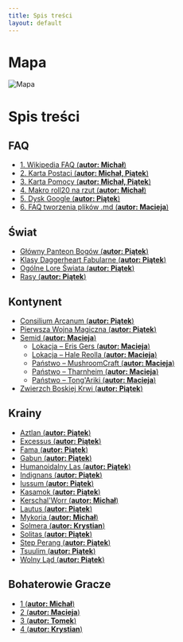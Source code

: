 ```yaml
---
title: Spis treści
layout: default
---
```


# Mapa
<div class="map-container">
  <img src="imgs/mapa.png" alt="Mapa" class="map" />

  <!-- Przykładowe markery -->
  <div class="marker" style="top: 42%; left: 60%;" title="Latarnia Morska"></div>
  <div class="marker" style="top: 70%; left: 20%;" title="Farma Mutantów"></div>
  <div class="marker" style="top: 30%; left: 35%;" title="Zniszczony Most"></div>
</div>

<link rel="stylesheet" href="css/mapa.css" />
<script src="js/mapa.js"></script>

# Spis treści

## FAQ
- [1. Wikipedia FAQ (<strong>autor:  Michał</strong>)](/faq/wiki_faq.md)
- [2. Karta Postaci (<strong>autor: Michał, Piątek</strong>)](/faq/karta_postaci.md)
- [3. Karta Pomocy (<strong>autor: Michał, Piątek</strong>)](/faq/karta_pomocy.md)
- [4. Makro roll20 na rzut (<strong>autor: Michał</strong>)](/faq/makro.md)
- [5. Dysk Google (<strong>autor:  Piątek</strong>)](/faq/dysk_google.md)
- [6. FAQ tworzenia plików .md (<strong>autor:  Macieja</strong>)](/faq/md_faq.md)

## Świat
- [Główny Panteon Bogów (<strong>autor:  Piątek</strong>)](/swiat/glowny_panteon_bogow.md)
- [Klasy Daggerheart Fabularne (<strong>autor:  Piątek</strong>)](/swiat/klasy_daggerheart_fabularne.md)
- [Ogólne Lore Świata (<strong>autor:  Piątek</strong>)](/swiat/ogolne_swiat.md)
- [Rasy (<strong>autor:  Piątek</strong>)](/swiat/rasy.md)

## Kontynent
- [Consilium Arcanum (<strong>autor:  Piątek</strong>)](/kontynent/consilium_arcanum.md)
- [Pierwsza Wojna Magiczna (<strong>autor:  Piątek</strong>)](/kontynent/pierwsza_wojna_magiczna.md)
- [Semid (<strong>autor: Macieja</strong>)](/kontynent/semid.md)
	- [Lokacja – Eris Gers (<strong>autor: Macieja</strong>)](/kontynent/semid/lokacje_erisgers.md)
	- [Lokacja – Hale Reolla (<strong>autor: Macieja</strong>)](/kontynent/semid/lokacje_hale_reolla.md)
	- [Państwo – MushroomCraft (<strong>autor: Macieja</strong>)](/kontynent/semid/panstwo_mushroomcraft.md)
	- [Państwo – Tharnheim (<strong>autor: Macieja</strong>)](/kontynent/semid/panstwo_tharnheim.md)
	- [Państwo – Tong'Ariki (<strong>autor: Macieja</strong>)](/kontynent/semid/panstwo_tong_ariki.md)
- [Zwierzch Boskiej Krwi (<strong>autor:  Piątek</strong>)](/kontynent/zwierzch_boskiej_krwi.md)


## Krainy
- [Aztlan (<strong>autor: Piątek</strong>)](/krainy/aztlan.md)
- [Excessus (<strong>autor: Piątek</strong>)](/krainy/excessus.md)
- [Fama (<strong>autor: Piątek</strong>)](/krainy/fama.md)
- [Gabun (<strong>autor:  Piątek</strong>)](/krainy/gabun.md)
- [Humanoidalny Las (<strong>autor:  Piątek</strong>)](/krainy/humanoidalny_las.md)
- [Indignans (<strong>autor:  Piątek</strong>)](/krainy/indignans.md)
- [Iussum (<strong>autor:  Piątek</strong>)](/krainy/iussum.md)
- [Kasamok (<strong>autor:  Piątek</strong>)](/krainy/kasamok.md)
- [Kerschal'Worr (<strong>autor:  Michał</strong>)](/krainy/kerschal_worr.md)
- [Lautus (<strong>autor:  Piątek</strong>)](/krainy/lautus.md)
- [Mykoria (<strong>autor:  Michał</strong>)](/krainy/mykoria.md)
- [Solmera (<strong>autor:  Krystian</strong>)](/krainy/solmera.md)
- [Solitas (<strong>autor:  Piątek</strong>)](/krainy/solitas.md)
- [Step Perang (<strong>autor:  Piątek</strong>)](/krainy/step_perang.md)
- [Tsuulim (<strong>autor:  Piątek</strong>)](/krainy/tsuulim.md)
- [Wolny Ląd (<strong>autor:  Piątek</strong>)](/krainy/wolny_lad.md)

## Bohaterowie Gracze
- [1 (<strong>autor:  Michał</strong>)](/bg/michal/postac.md)
- [2 (<strong>autor:  Macieja</strong>)](/bg/macieja/postac.md)
- [3 (<strong>autor:  Tomek</strong>)](/bg/tomek/postac.md)
- [4 (<strong>autor:  Krystian</strong>)](/bg/krystian/postac.md)